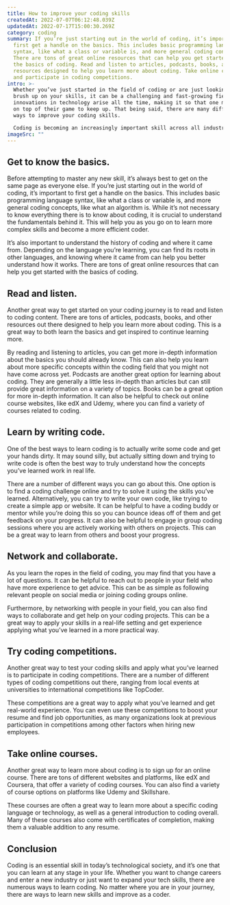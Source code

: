 ```yaml
---
title: How to improve your coding skills
createdAt: 2022-07-07T06:12:48.039Z
updatedAt: 2022-07-17T15:00:30.269Z
category: coding
summary: If you’re just starting out in the world of coding, it’s important to
  first get a handle on the basics. This includes basic programming language
  syntax, like what a class or variable is, and more general coding concepts.
  There are tons of great online resources that can help you get started with
  the basics of coding. Read and listen to articles, podcasts, books, and other
  resources designed to help you learn more about coding. Take online courses
  and participate in coding competitions.
intro: >-
  Whether you’ve just started in the field of coding or are just looking to
  brush up on your skills, it can be a challenging and fast-growing field. New
  innovations in technology arise all the time, making it so that one must stay
  on top of their game to keep up. That being said, there are many different
  ways to improve your coding skills. 

  Coding is becoming an increasingly important skill across all industries. From software developers and engineers to website designers and video game programmers, more and more roles require knowledge of programming languages. Even if you don’t plan on working with code directly on a day-to-day basis, having code literacy can open up opportunities for you in almost any industry. Read on for more information about how you can improve your coding skills and take your tech abilities to the next level.
imageSrc: ""
---
```


## Get to know the basics.

Before attempting to master any new skill, it’s always best to get on the same page as everyone else. If you’re just starting out in the world of coding, it’s important to first get a handle on the basics. This includes basic programming language syntax, like what a class or variable is, and more general coding concepts, like what an algorithm is. While it’s not necessary to know everything there is to know about coding, it is crucial to understand the fundamentals behind it. This will help you as you go on to learn more complex skills and become a more efficient coder.

It’s also important to understand the history of coding and where it came from. Depending on the language you’re learning, you can find its roots in other languages, and knowing where it came from can help you better understand how it works. There are tons of great online resources that can help you get started with the basics of coding.

## Read and listen.

Another great way to get started on your coding journey is to read and listen to coding content. There are tons of articles, podcasts, books, and other resources out there designed to help you learn more about coding. This is a great way to both learn the basics and get inspired to continue learning more.

By reading and listening to articles, you can get more in-depth information about the basics you should already know. This can also help you learn about more specific concepts within the coding field that you might not have come across yet. Podcasts are another great option for learning about coding. They are generally a little less in-depth than articles but can still provide great information on a variety of topics. Books can be a great option for more in-depth information. It can also be helpful to check out online course websites, like edX and Udemy, where you can find a variety of courses related to coding.

## Learn by writing code.

One of the best ways to learn coding is to actually write some code and get your hands dirty. It may sound silly, but actually sitting down and trying to write code is often the best way to truly understand how the concepts you’ve learned work in real life.

There are a number of different ways you can go about this. One option is to find a coding challenge online and try to solve it using the skills you’ve learned. Alternatively, you can try to write your own code, like trying to create a simple app or website. It can be helpful to have a coding buddy or mentor while you’re doing this so you can bounce ideas off of them and get feedback on your progress. It can also be helpful to engage in group coding sessions where you are actively working with others on projects. This can be a great way to learn from others and boost your progress.

## Network and collaborate.

As you learn the ropes in the field of coding, you may find that you have a lot of questions. It can be helpful to reach out to people in your field who have more experience to get advice. This can be as simple as following relevant people on social media or joining coding groups online.

Furthermore, by networking with people in your field, you can also find ways to collaborate and get help on your coding projects. This can be a great way to apply your skills in a real-life setting and get experience applying what you’ve learned in a more practical way.

## Try coding competitions.

Another great way to test your coding skills and apply what you’ve learned is to participate in coding competitions. There are a number of different types of coding competitions out there, ranging from local events at universities to international competitions like TopCoder.

These competitions are a great way to apply what you’ve learned and get real-world experience. You can even use these competitions to boost your resume and find job opportunities, as many organizations look at previous participation in competitions among other factors when hiring new employees.

## Take online courses.

Another great way to learn more about coding is to sign up for an online course. There are tons of different websites and platforms, like edX and Coursera, that offer a variety of coding courses. You can also find a variety of course options on platforms like Udemy and Skillshare.

These courses are often a great way to learn more about a specific coding language or technology, as well as a general introduction to coding overall. Many of these courses also come with certificates of completion, making them a valuable addition to any resume.

## Conclusion

Coding is an essential skill in today’s technological society, and it’s one that you can learn at any stage in your life. Whether you want to change careers and enter a new industry or just want to expand your tech skills, there are numerous ways to learn coding. No matter where you are in your journey, there are ways to learn new skills and improve as a coder.
